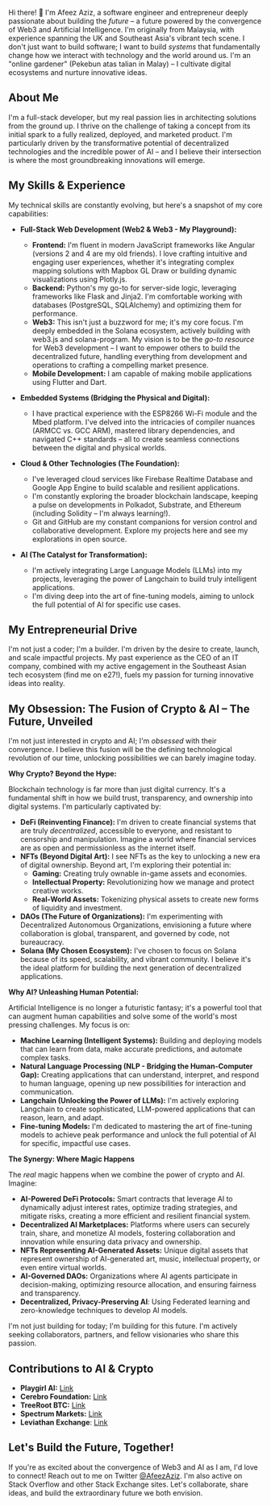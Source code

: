 Hi there! 👋 I'm Afeez Aziz, a software engineer and entrepreneur deeply passionate about building the *future* – a future powered by the convergence of Web3 and Artificial Intelligence. I'm originally from Malaysia, with experience spanning the UK and Southeast Asia's vibrant tech scene. I don't just want to build software; I want to build *systems* that fundamentally change how we interact with technology and the world around us. I'm an "online gardener" (Pekebun atas talian in Malay) – I cultivate digital ecosystems and nurture innovative ideas.

## About Me

I'm a full-stack developer, but my real passion lies in architecting solutions from the ground up. I thrive on the challenge of taking a concept from its initial spark to a fully realized, deployed, and marketed product. I'm particularly driven by the transformative potential of decentralized technologies and the incredible power of AI – and I believe their intersection is where the most groundbreaking innovations will emerge.

## My Skills & Experience

My technical skills are constantly evolving, but here's a snapshot of my core capabilities:

*   **Full-Stack Web Development (Web2 & Web3 - My Playground):**
    *   **Frontend:** I'm fluent in modern JavaScript frameworks like Angular (versions 2 and 4 are my old friends). I love crafting intuitive and engaging user experiences, whether it's integrating complex mapping solutions with Mapbox GL Draw or building dynamic visualizations using Plotly.js.
    *   **Backend:** Python's my go-to for server-side logic, leveraging frameworks like Flask and Jinja2. I'm comfortable working with databases (PostgreSQL, SQLAlchemy) and optimizing them for performance.
    *   **Web3:** This isn't just a buzzword for me; it's my core focus. I'm deeply embedded in the Solana ecosystem, actively building with web3.js and solana-program. My vision is to be the *go-to resource* for Web3 development – I want to empower others to build the decentralized future, handling everything from development and operations to crafting a compelling market presence.
    * **Mobile Development:** I am capable of making mobile applications using Flutter and Dart.

*   **Embedded Systems (Bridging the Physical and Digital):**
    *   I have practical experience with the ESP8266 Wi-Fi module and the Mbed platform. I've delved into the intricacies of compiler nuances (ARMCC vs. GCC ARM), mastered library dependencies, and navigated C++ standards – all to create seamless connections between the digital and physical worlds.

*   **Cloud & Other Technologies (The Foundation):**
    *   I've leveraged cloud services like Firebase Realtime Database and Google App Engine to build scalable and resilient applications.
    *   I'm constantly exploring the broader blockchain landscape, keeping a pulse on developments in Polkadot, Substrate, and Ethereum (including Solidity – I'm always learning!).
    *   Git and GitHub are my constant companions for version control and collaborative development. Explore my projects here and see my explorations in open source.

*   **AI (The Catalyst for Transformation):**
    *   I'm actively integrating Large Language Models (LLMs) into my projects, leveraging the power of Langchain to build truly intelligent applications.
    *   I'm diving deep into the art of fine-tuning models, aiming to unlock the full potential of AI for specific use cases.

## My Entrepreneurial Drive

I'm not just a coder; I'm a builder. I'm driven by the desire to create, launch, and scale impactful projects. My past experience as the CEO of an IT company, combined with my active engagement in the Southeast Asian tech ecosystem (find me on e27!), fuels my passion for turning innovative ideas into reality.

## My Obsession: The Fusion of Crypto & AI – The Future, Unveiled

I'm not just interested in crypto and AI; I'm *obsessed* with their convergence. I believe this fusion will be the defining technological revolution of our time, unlocking possibilities we can barely imagine today.

**Why Crypto? Beyond the Hype:**

Blockchain technology is far more than just digital currency. It's a fundamental shift in how we build trust, transparency, and ownership into digital systems. I'm particularly captivated by:

*   **DeFi (Reinventing Finance):** I'm driven to create financial systems that are truly *decentralized*, accessible to everyone, and resistant to censorship and manipulation. Imagine a world where financial services are as open and permissionless as the internet itself.
*   **NFTs (Beyond Digital Art):** I see NFTs as the key to unlocking a new era of digital ownership. Beyond art, I'm exploring their potential in:
    *   **Gaming:** Creating truly ownable in-game assets and economies.
    *   **Intellectual Property:** Revolutionizing how we manage and protect creative works.
    *   **Real-World Assets:** Tokenizing physical assets to create new forms of liquidity and investment.
*   **DAOs (The Future of Organizations):** I'm experimenting with Decentralized Autonomous Organizations, envisioning a future where collaboration is global, transparent, and governed by code, not bureaucracy.
*   **Solana (My Chosen Ecosystem):** I've chosen to focus on Solana because of its speed, scalability, and vibrant community. I believe it's the ideal platform for building the next generation of decentralized applications.

**Why AI? Unleashing Human Potential:**

Artificial Intelligence is no longer a futuristic fantasy; it's a powerful tool that can augment human capabilities and solve some of the world's most pressing challenges. My focus is on:

*   **Machine Learning (Intelligent Systems):** Building and deploying models that can learn from data, make accurate predictions, and automate complex tasks.
*   **Natural Language Processing (NLP - Bridging the Human-Computer Gap):** Creating applications that can understand, interpret, and respond to human language, opening up new possibilities for interaction and communication.
*   **Langchain (Unlocking the Power of LLMs):** I'm actively exploring Langchain to create sophisticated, LLM-powered applications that can reason, learn, and adapt.
*  **Fine-tuning Models:** I'm dedicated to mastering the art of fine-tuning models to achieve peak performance and unlock the full potential of AI for specific, impactful use cases.

**The Synergy: Where Magic Happens**

The *real* magic happens when we combine the power of crypto and AI. Imagine:

*   **AI-Powered DeFi Protocols:** Smart contracts that leverage AI to dynamically adjust interest rates, optimize trading strategies, and mitigate risks, creating a more efficient and resilient financial system.
*   **Decentralized AI Marketplaces:** Platforms where users can securely train, share, and monetize AI models, fostering collaboration and innovation while ensuring data privacy and ownership.
*   **NFTs Representing AI-Generated Assets:** Unique digital assets that represent ownership of AI-generated art, music, intellectual property, or even entire virtual worlds.
*   **AI-Governed DAOs:** Organizations where AI agents participate in decision-making, optimizing resource allocation, and ensuring fairness and transparency.
* **Decentralized, Privacy-Preserving AI**: Using Federated learning and zero-knowledge techniques to develop AI models.

I'm not just building for today; I'm building for this future. I'm actively seeking collaborators, partners, and fellow visionaries who share this passion.

## Contributions to AI & Crypto

*   **Playgirl AI:** [Link](https://github.com/playgirlAI)
*   **Cerebro Foundation:** [Link](https://github.com/CerebroFoundation)
*   **TreeRoot BTC:** [Link](https://github.com/TreeRootBTC)
*   **Spectrum Markets:** [Link](https://github.com/SpectrumMarkets)
*   **Leviathan Exchange**: [Link](https://github.com/LeviathanExchange)


## Let's Build the Future, Together!

If you're as excited about the convergence of Web3 and AI as I am, I'd love to connect! Reach out to me on Twitter [@AfeezAziz](https://twitter.com/AfeezAziz). I'm also active on Stack Overflow and other Stack Exchange sites. Let's collaborate, share ideas, and build the extraordinary future we both envision.
